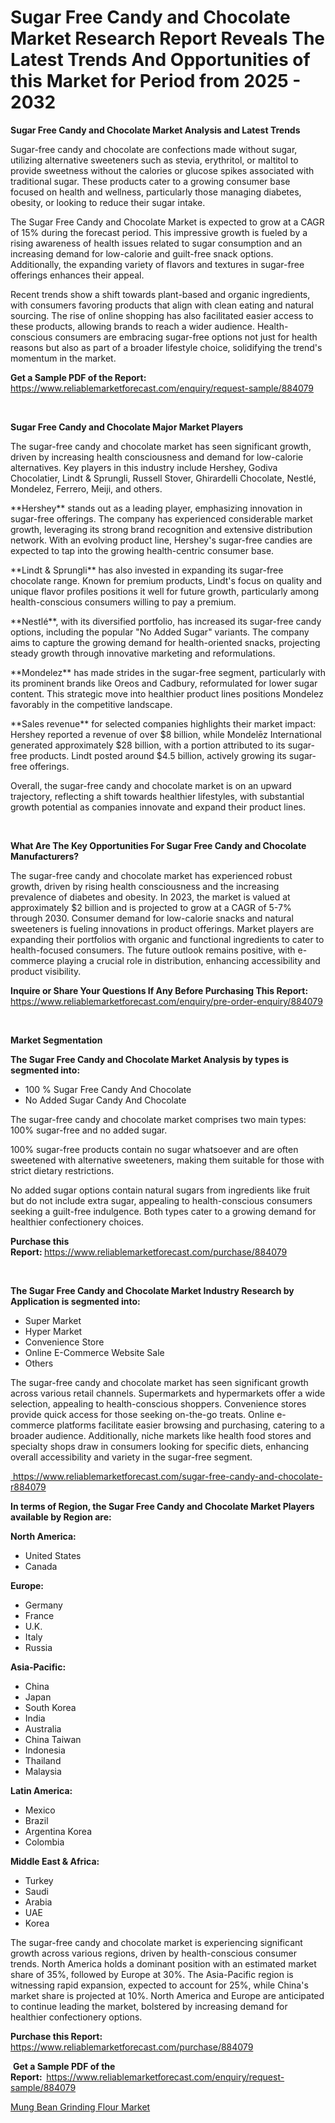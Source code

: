 <p><h1>Sugar Free Candy and Chocolate Market Research Report Reveals The Latest Trends And Opportunities of this Market for Period from 2025 - 2032</h1></p><p><strong>Sugar Free Candy and Chocolate Market Analysis and Latest Trends</strong></p>
<p><p>Sugar-free candy and chocolate are confections made without sugar, utilizing alternative sweeteners such as stevia, erythritol, or maltitol to provide sweetness without the calories or glucose spikes associated with traditional sugar. These products cater to a growing consumer base focused on health and wellness, particularly those managing diabetes, obesity, or looking to reduce their sugar intake.</p><p>The Sugar Free Candy and Chocolate Market is expected to grow at a CAGR of 15% during the forecast period. This impressive growth is fueled by a rising awareness of health issues related to sugar consumption and an increasing demand for low-calorie and guilt-free snack options. Additionally, the expanding variety of flavors and textures in sugar-free offerings enhances their appeal.</p><p>Recent trends show a shift towards plant-based and organic ingredients, with consumers favoring products that align with clean eating and natural sourcing. The rise of online shopping has also facilitated easier access to these products, allowing brands to reach a wider audience. Health-conscious consumers are embracing sugar-free options not just for health reasons but also as part of a broader lifestyle choice, solidifying the trend's momentum in the market.</p></p>
<p><strong>Get a Sample PDF of the Report:&nbsp;</strong> <a href="https://www.reliablemarketforecast.com/enquiry/request-sample/884079?utm_campaign=1890&utm_medium=2&utm_source=Github&utm_content=ia&utm_term=15022025&utm_id=sugar-free-candy-and-chocolate">https://www.reliablemarketforecast.com/enquiry/request-sample/884079</a></p>
<p>&nbsp;</p>
<p><strong>Sugar Free Candy and Chocolate Major Market Players</strong></p>
<p><p>The sugar-free candy and chocolate market has seen significant growth, driven by increasing health consciousness and demand for low-calorie alternatives. Key players in this industry include Hershey, Godiva Chocolatier, Lindt & Sprungli, Russell Stover, Ghirardelli Chocolate, Nestlé, Mondelez, Ferrero, Meiji, and others.</p><p>**Hershey** stands out as a leading player, emphasizing innovation in sugar-free offerings. The company has experienced considerable market growth, leveraging its strong brand recognition and extensive distribution network. With an evolving product line, Hershey's sugar-free candies are expected to tap into the growing health-centric consumer base.</p><p>**Lindt & Sprungli** has also invested in expanding its sugar-free chocolate range. Known for premium products, Lindt's focus on quality and unique flavor profiles positions it well for future growth, particularly among health-conscious consumers willing to pay a premium.</p><p>**Nestlé**, with its diversified portfolio, has increased its sugar-free candy options, including the popular "No Added Sugar" variants. The company aims to capture the growing demand for health-oriented snacks, projecting steady growth through innovative marketing and reformulations.</p><p>**Mondelez** has made strides in the sugar-free segment, particularly with its prominent brands like Oreos and Cadbury, reformulated for lower sugar content. This strategic move into healthier product lines positions Mondelez favorably in the competitive landscape.</p><p>**Sales revenue** for selected companies highlights their market impact: Hershey reported a revenue of over $8 billion, while Mondelēz International generated approximately $28 billion, with a portion attributed to its sugar-free products. Lindt posted around $4.5 billion, actively growing its sugar-free offerings.</p><p>Overall, the sugar-free candy and chocolate market is on an upward trajectory, reflecting a shift towards healthier lifestyles, with substantial growth potential as companies innovate and expand their product lines.</p></p>
<p>&nbsp;</p>
<p><strong>What Are The Key Opportunities For Sugar Free Candy and Chocolate Manufacturers?</strong></p>
<p><p>The sugar-free candy and chocolate market has experienced robust growth, driven by rising health consciousness and the increasing prevalence of diabetes and obesity. In 2023, the market is valued at approximately $2 billion and is projected to grow at a CAGR of 5-7% through 2030. Consumer demand for low-calorie snacks and natural sweeteners is fueling innovations in product offerings. Market players are expanding their portfolios with organic and functional ingredients to cater to health-focused consumers. The future outlook remains positive, with e-commerce playing a crucial role in distribution, enhancing accessibility and product visibility.</p></p>
<p><strong>Inquire or Share Your Questions If Any Before Purchasing This Report:</strong> <a href="https://www.reliablemarketforecast.com/enquiry/pre-order-enquiry/884079?utm_campaign=1890&utm_medium=2&utm_source=Github&utm_content=ia&utm_term=15022025&utm_id=sugar-free-candy-and-chocolate">https://www.reliablemarketforecast.com/enquiry/pre-order-enquiry/884079</a></p>
<p>&nbsp;</p>
<p><strong>Market Segmentation</strong></p>
<p><strong>The Sugar Free Candy and Chocolate Market Analysis by types is segmented into:</strong></p>
<p><ul><li>100 % Sugar Free Candy And Chocolate</li><li>No Added Sugar Candy And Chocolate</li></ul></p>
<p><p>The sugar-free candy and chocolate market comprises two main types: 100% sugar-free and no added sugar. </p><p>100% sugar-free products contain no sugar whatsoever and are often sweetened with alternative sweeteners, making them suitable for those with strict dietary restrictions. </p><p>No added sugar options contain natural sugars from ingredients like fruit but do not include extra sugar, appealing to health-conscious consumers seeking a guilt-free indulgence. Both types cater to a growing demand for healthier confectionery choices.</p></p>
<p><strong>Purchase this Report:&nbsp;</strong><a href="https://www.reliablemarketforecast.com/purchase/884079?utm_campaign=1890&utm_medium=2&utm_source=Github&utm_content=ia&utm_term=15022025&utm_id=sugar-free-candy-and-chocolate">https://www.reliablemarketforecast.com/purchase/884079</a></p>
<p>&nbsp;</p>
<p><strong>The Sugar Free Candy and Chocolate Market Industry Research by Application is segmented into:</strong></p>
<p><ul><li>Super Market</li><li>Hyper Market</li><li>Convenience Store</li><li>Online E-Commerce Website Sale</li><li>Others</li></ul></p>
<p><p>The sugar-free candy and chocolate market has seen significant growth across various retail channels. Supermarkets and hypermarkets offer a wide selection, appealing to health-conscious shoppers. Convenience stores provide quick access for those seeking on-the-go treats. Online e-commerce platforms facilitate easier browsing and purchasing, catering to a broader audience. Additionally, niche markets like health food stores and specialty shops draw in consumers looking for specific diets, enhancing overall accessibility and variety in the sugar-free segment.</p></p>
<p><a href="https://www.reliablemarketforecast.com/sugar-free-candy-and-chocolate-r884079?utm_campaign=1890&utm_medium=2&utm_source=Github&utm_content=ia&utm_term=15022025&utm_id=sugar-free-candy-and-chocolate">&nbsp;https://www.reliablemarketforecast.com/sugar-free-candy-and-chocolate-r884079</a></p>
<p><strong>In terms of Region, the Sugar Free Candy and Chocolate Market Players available by Region are:</strong></p>
<p>
    <p> <strong> North America: </strong>
        <ul>
            <li>United States</li>
            <li>Canada</li>
        </ul>
        </p> 
    <p> <strong> Europe: </strong>
        <ul>
            <li>Germany</li>
            <li>France</li>
            <li>U.K.</li>
            <li>Italy</li>
            <li>Russia</li>
        </ul>
        </p> 
    <p> <strong> Asia-Pacific: </strong>
        <ul>
            <li>China</li>
            <li>Japan</li>
            <li>South Korea</li>
            <li>India</li>
            <li>Australia</li>
            <li>China Taiwan</li>
            <li>Indonesia</li>
            <li>Thailand</li>
            <li>Malaysia</li>
        </ul>
        </p> 
    <p> <strong> Latin America: </strong>
        <ul>
            <li>Mexico</li>
            <li>Brazil</li>
            <li>Argentina Korea</li>
            <li>Colombia</li>
        </ul>
        </p> 
    <p> <strong> Middle East & Africa: </strong>
        <ul>
            <li>Turkey</li>
            <li>Saudi</li>
            <li>Arabia</li>
            <li>UAE</li>
            <li>Korea</li>
        </ul>
    </p>
    </p>
<p><p>The sugar-free candy and chocolate market is experiencing significant growth across various regions, driven by health-conscious consumer trends. North America holds a dominant position with an estimated market share of 35%, followed by Europe at 30%. The Asia-Pacific region is witnessing rapid expansion, expected to account for 25%, while China's market share is projected at 10%. North America and Europe are anticipated to continue leading the market, bolstered by increasing demand for healthier confectionery options.</p></p>
<p><strong>Purchase this Report: </strong><a href="https://www.reliablemarketforecast.com/purchase/884079?utm_campaign=1890&utm_medium=2&utm_source=Github&utm_content=ia&utm_term=15022025&utm_id=sugar-free-candy-and-chocolate">https://www.reliablemarketforecast.com/purchase/884079</a></p>
<p>&nbsp;<strong>Get a Sample PDF of the Report:&nbsp;&nbsp;</strong><a href="https://www.reliablemarketforecast.com/enquiry/request-sample/884079?utm_campaign=1890&utm_medium=2&utm_source=Github&utm_content=ia&utm_term=15022025&utm_id=sugar-free-candy-and-chocolate">https://www.reliablemarketforecast.com/enquiry/request-sample/884079</a></p>
<p><strong></strong></p>
<p><p><a href="https://github.com/lylyparadise/Market-Research-Report-List-6/blob/main/mung-bean-grinding-flour-market.md?utm_campaign=1890&utm_medium=2&utm_source=Github&utm_content=ia&utm_term=15022025&utm_id=sugar-free-candy-and-chocolate">Mung Bean Grinding Flour Market</a></p></p>